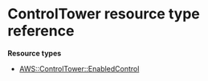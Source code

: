 # ControlTower resource type reference<a name="AWS_ControlTower"></a>

**Resource types**
+ [AWS::ControlTower::EnabledControl](aws-resource-controltower-enabledcontrol.md)